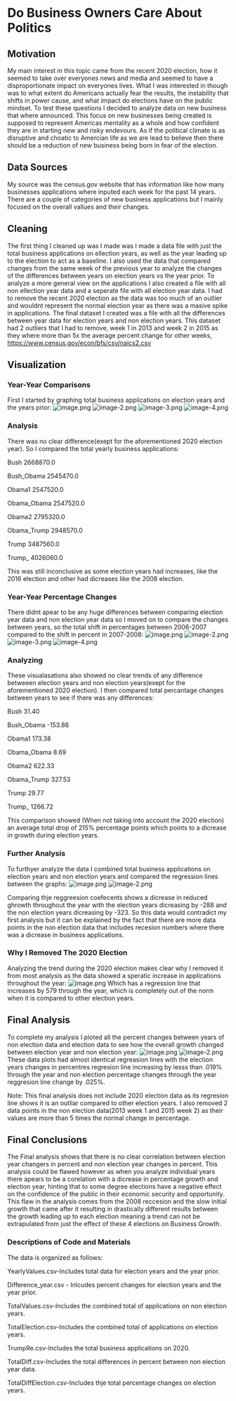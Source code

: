 # Do Business Owners Care About Politics

## Motivation
  My main interest in this topic came from the recent 2020 election, how it seemed to take over everyones news and media and seemed to have a disproportionate impact on everyones lives. What I was interested in though was to what extent do Americans actually fear the results, the instability that shifts in power cause, and what impact do elections have on the public mindset. To test these questions I decided to analyze data on new business that where announced. This focus on new businesses being created is supposed to represent Americas mentality as a whole and how confident they are in starting new and risky endevours. As if the political climate is as disruptive and choatic to Amercian life as we are lead to believe then there should be a reduction of new business being born in fear of the election.

## Data Sources
  My source was the census.gov website that has information like how many businesses applications where inputed each week for the past 14 years. There are a couple of categories of new business applications but I mainly focused on the overall vallues and their changes. 

## Cleaning
  The first thing I cleaned up was I made was I made a data file with just the total business applications on ellection years, as well as the year leading up to the election to act as a baseline. I also used the data that compared changes from the same week of the previous year to analyze the changes of the differences between years on election years vs the year prior. To analyze a more general view on the applications I also created a file with all non ellection year data and a seperate file with all election year data. I had to remove the recent 2020 election as the data was too much of an outlier and wouldnt represent the normal election year as there was a masive spike in applications. The final dataset I created was a file with all the differences between year data for election years and non election years. This dataset had 2 outliers that I had to remove, week 1 in 2013 and week 2 in 2015 as they where more than 5x the average percent change for other weeks,  
https://www.census.gov/econ/bfs/csv/naics2.csv

## Visualization

### Year-Year Comparisons
First I started by graphing total business applications on election years and the years prior:
![image.png](attachment:image.png)
![image-2.png](attachment:image-2.png)
![image-3.png](attachment:image-3.png)
![image-4.png](attachment:image-4.png)

### Analysis
There was no clear difference(exept for the aforementioned 2020 election year). So I compared the total yearly business applications:

Bush           2668870.0

Bush_Obama     2545470.0

Obama1         2547520.0

Obama_Obama    2547520.0

Obama2         2795320.0

Obama_Trump    2948570.0

Trump          3487560.0

Trump_         4026060.0

This was still inconclusive as some election years had increases, like the 2016 election and other had dicreases like the 2008 election.

### Year-Year Percentage Changes
There didnt apear to be any huge differences between comparing election year data and non election year data so I moved on to compare the changes between years, so the total shift in percentages between 2006-2007 compared to the shift in percent in 2007-2008:
![image.png](attachment:image.png)
![image-2.png](attachment:image-2.png)
![image-3.png](attachment:image-3.png)
![image-4.png](attachment:image-4.png)

### Analyzing
These visualasations also showed no clear trends of any difference betweeen election years and non election years(exept for the aforementioned 2020 election). I then compared total percantage changes between years to see if there was any differences:

Bush             31.40

Bush_Obama     -153.86

Obama1          173.38

Obama_Obama       8.69
 
Obama2          622.33

Obama_Trump     327.53

Trump            29.77

Trump_         1266.72

This comparison showed (When not taking into account the 2020 election) an average total drop of 215% percentage points which points to a dicrease in growth during election years. 

### Further Analysis
To furthyer analyze the data I combined total business applications on election years and non election years and compared the regression lines between the graphs:
![image.png](attachment:image.png)
![image-2.png](attachment:image-2.png)


Comparing thje reggreesion coefecents shows a dicrease in reduced ghrowth throughout the year with the election years dicreasing by -288 and the non election years dicreasing by -323. So this data would contradict my first analysis but it can be explained by the fact that there are more data points in the non election data that includes recesion numbers where there was a dicrease in business applications. 

### Why I Removed The 2020 Election
Analyzing the trend during the 2020 election makes clear why I removed it from most analysis as the data showed a speratic increase in applications throughout the year:
![image.png](attachment:image.png)
Which has a regression line that increases by 579 through the year, which is completely out of the norm when it is compared to other election years.

## Final Analysis
To complete my analysis I ploted all the percent changes between years of non election data and election data to see how the overall growth changed between election year and non election year:
![image.png](attachment:image.png)
![image-2.png](attachment:image-2.png)
These data plots had almost identical regreasion lines with the election years changes in percentres regresion line increasing by lesss than .019% through the year and non election percentage changes through the year reggresion line change by .025%.

Note: This final analysis does not include 2020 election data as its regresion line shows it is an outliar compared to other election years. I also removed 2 data points in the non election data(2013 week 1 and 2015 week 2) as their values are more than 5 times the normal change in percentage.

## Final Conclusions
The Final analysis shows that there is no clear correlation between election year changers in percent and non election year changes in percent. This analysis could be flawed however as when you analyze individual years there apears to be a corelation with a dicrease in percentage growth and election year, hinting that to some degree elections have a negative effect on the confidence of the public in their economic security and opportunity. This flaw in the analysis comes from the 2008 reccesion and the slow initial growth that came after it resulting in drastically different results between the growth leading up to each election meaning a trend can not be extrapulated from just the effect of these 4 elections on Business Growth.

### Descriptions of Code and Materials
The data is organized as follows:

YearlyValues.csv-Includes total data for election years and the year prior.

Difference_year.csv - Inlcudes percent changes for election years and the year prior.

TotalValues.csv-Includes the combined total of applications on non election years.

TotalElection.csv-Includes the combined total of applications on election years.

TrumpRe.csv-Includes the total business applications on 2020.

TotalDiff.csv-Includes the total differences in percent between non election year data.

TotalDiffElection.csv-Includes thje total percentage changes on election years.



```python

```
